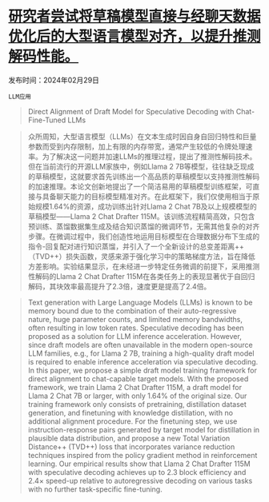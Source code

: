 # [研究者尝试将草稿模型直接与经聊天数据优化后的大型语言模型对齐，以提升推测解码性能。](https://arxiv.org/abs/2403.00858)

发布时间：2024年02月29日

`LLM应用`

> Direct Alignment of Draft Model for Speculative Decoding with Chat-Fine-Tuned LLMs

> 众所周知，大型语言模型（LLMs）在文本生成时因自身自回归特性和巨量参数而受到内存限制，加上有限的内存带宽，通常产生较低的令牌处理速率。为了解决这一问题并加速LLMs的推理过程，提出了推测性解码技术。但在当前流行的开源LLM家族中，例如Llama 2 7B等模型，往往缺乏现成的草稿模型，这就要求首先训练出一个高品质的草稿模型以支持推测性解码的加速推理。本论文创新地提出了一个简洁易用的草稿模型训练框架，可直接与具备聊天能力的目标模型精准对齐。在此框架下，我们仅使用相当于原始规模1.64%的资源，成功训练出针对Llama 2 Chat 7B及以上规模模型的草稿模型——Llama 2 Chat Drafter 115M。该训练流程精简高效，只包含预训练、蒸馏数据集生成及结合知识蒸馏的微调环节，无需其他复杂的对齐步骤。在微调过程中，我们创造性地运用目标模型在合理数据分布下生成的指令-回复配对进行知识蒸馏，并引入了一个全新设计的总变差距离++（TVD++）损失函数，灵感来源于强化学习中的策略梯度方法，旨在降低方差影响。实验结果显示，在未经进一步特定任务微调的前提下，采用推测性解码的Llama 2 Chat Drafter 115M在各类任务上的表现显著优于自回归解码，其块效率最高提升了2.3倍，速度更是提高了2.4倍。

> Text generation with Large Language Models (LLMs) is known to be memory bound due to the combination of their auto-regressive nature, huge parameter counts, and limited memory bandwidths, often resulting in low token rates. Speculative decoding has been proposed as a solution for LLM inference acceleration. However, since draft models are often unavailable in the modern open-source LLM families, e.g., for Llama 2 7B, training a high-quality draft model is required to enable inference acceleration via speculative decoding. In this paper, we propose a simple draft model training framework for direct alignment to chat-capable target models. With the proposed framework, we train Llama 2 Chat Drafter 115M, a draft model for Llama 2 Chat 7B or larger, with only 1.64\% of the original size. Our training framework only consists of pretraining, distillation dataset generation, and finetuning with knowledge distillation, with no additional alignment procedure. For the finetuning step, we use instruction-response pairs generated by target model for distillation in plausible data distribution, and propose a new Total Variation Distance++ (TVD++) loss that incorporates variance reduction techniques inspired from the policy gradient method in reinforcement learning. Our empirical results show that Llama 2 Chat Drafter 115M with speculative decoding achieves up to 2.3 block efficiency and 2.4$\times$ speed-up relative to autoregressive decoding on various tasks with no further task-specific fine-tuning.
